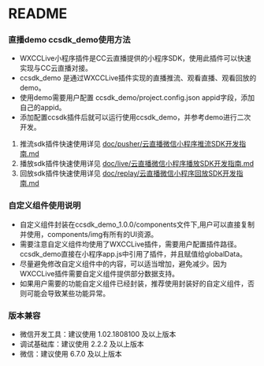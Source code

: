 # README

### 直播demo ccsdk_demo使用方法
* WXCCLive小程序插件是CC云直播提供的小程序SDK，使用此插件可以快速实现与CC云直播对接。
* ccsdk_demo 是通过WXCCLive插件实现的直播推流、观看直播、观看回放的demo。
* 使用demo需要用户配置 ccsdk_demo/project.config.json appid字段，添加自己的appid。
* 添加配置ccsdk插件后就可以运行使用ccsdk_demo，并参考demo进行二次开发。

1. 推流sdk插件快速使用详见 [doc/pusher/云直播微信小程序推流SDK开发指南.md](doc/pusher/云直播微信小程序推流SDK开发指南.md)
2. 播放sdk插件快速使用详见 [doc/live/云直播微信小程序播放SDK开发指南.md](doc/live/云直播微信小程序播放SDK开发指南.md)
3. 回放sdk插件快速使用详见 [doc/replay/云直播微信小程序回放SDK开发指南.md](doc/replay/云直播微信小程序回放SDK开发指南.md)

### 自定义组件使用说明
* 自定义组件封装在ccsdk_demo_1.0.0/components文件下,用户可以直接复制并使用，components/img有所有的UI资源。
* 需要注意自定义组件均使用了WXCCLive插件，需要用户配置插件路径。ccsdk_demo直接在小程序app.js中引用了插件，并且赋值给globalData。
* 尽量避免修改自定义组件中的内容，可以适当增加，避免减少。因为WXCCLive插件需要自定义组件提供部分数据支持。
* 如果用户需要的功能自定义组件已经封装，推荐使用封装好的自定义组件，否则可能会导致某些功能异常。

### 版本兼容
* 微信开发工具：建议使用 1.02.1808100 及以上版本
* 调试基础库：建议使用 2.2.2 及以上版本
* 微信：建议使用 6.7.0 及以上版本






